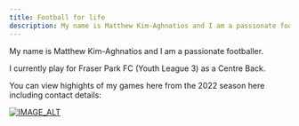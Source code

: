```yaml
---
title: Football for life
description: My name is Matthew Kim-Aghnatios and I am a passionate footballer. NPL and Youth League player.
---
```


My name is Matthew Kim-Aghnatios and I am a passionate footballer. 

I currently play for Fraser Park FC (Youth League 3) as a Centre Back.

You can view highights of my games here from the 2022 season here including contact details: 

[![IMAGE_ALT](images/YTLink.png)](https://www.youtube.com/watch?v=TQQC_JKSftI)
